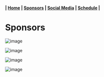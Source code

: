 #### | [Home](http://mcelroystudio.com/) | [Sponsors](http://mcelroystudio.com/sponsors.html) | [Social Media](http://mcelroystudio.com/social-media.html) | [Schedule](http://mcelroystudio.com/schedule.html) |

# Sponsors

![image](https://user-images.githubusercontent.com/10615650/43430721-f38595fc-942f-11e8-9245-fc90cd020830.png)

![image](https://user-images.githubusercontent.com/10615650/43430738-0cb6cc4e-9430-11e8-9eea-44de87014556.png)

![image](https://user-images.githubusercontent.com/10615650/43430834-85dae740-9430-11e8-801a-fa4a89aaa813.png)

![image](https://user-images.githubusercontent.com/10615650/43430862-b9763be0-9430-11e8-964d-40233aed8620.png)
